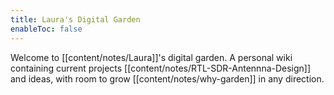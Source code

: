 ```yaml
---
title: Laura's Digital Garden
enableToc: false
---
```


Welcome to [[content/notes/Laura]]'s digital garden. A personal wiki containing current projects [[content/notes/RTL-SDR-Antennna-Design]] and ideas, with room to grow [[content/notes/why-garden]] in any direction.


